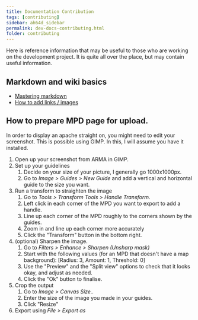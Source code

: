 ```yaml
---
title: Documentation Contribution
tags: [contributing]
sidebar: ah64d_sidebar
permalink: dev-docs-contributing.html
folder: contributing
---
```


Here is reference information that may be useful to those who are working on the development project. It is quite all over the place, but may contain useful information.

## Markdown and wiki basics

* [Mastering markdown](https://guides.github.com/features/mastering-markdown/)
* [How to add links / images](https://docs.github.com/en/github/building-a-strong-community/editing-wiki-content)

## How to prepare MPD page for upload.

In order to display an apache straight on, you might need to edit your screenshot. This is possible using GIMP. In this, I will assume you have it installed.

1) Open up your screenshot from ARMA in GIMP.
2) Set up your guidelines
    1) Decide on your size of your picture, I generally go 1000x1000px.
    2) Go to *Image > Guides > New Guide* and add a vertical and horizontal guide to the size you want.
3) Run a transform to straighten the image
    1) Go to *Tools > Transform Tools > Handle Transform*.
    2) Left click in each corner of the MPD you want to export to add a handle.
    3) Line up each corner of the MPD roughly to the corners shown by the guides.
    4) Zoom in and line up each corner more accurately
    5) Click the "Transform" button in the bottom right.
4) (optional) Sharpen the image.
    1) Go to *Filters > Enhance > Sharpen (Unsharp mask)*
    2) Start with the following values (for an MPD that doesn't have a map background): [Radius: 3, Amount: 1, Threshold: 0]
    3) Use the "Preview" and the "Split view" options to check that it looks okay, and adjust as needed.
    4) Click the "Ok" button to finalise.
5) Crop the output
    1) Go to *Image > Canvas Size..*
    2) Enter the size of the image you made in your guides.  
    3) Click "Resize"
6) Export using *File > Export as*